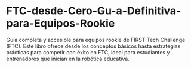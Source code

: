 # FTC-desde-Cero-Gu-a-Definitiva-para-Equipos-Rookie
Guía completa y accesible para equipos rookie de FIRST Tech Challenge (FTC). Este libro ofrece desde los conceptos básicos hasta estrategias prácticas para competir con éxito en FTC, ideal para estudiantes y entrenadores que inician en la robótica educativa.
